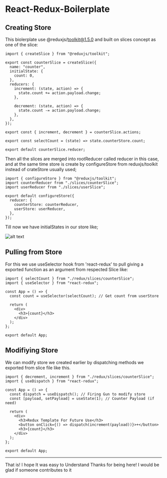 # React-Redux-Boilerplate

## Creating Store
This biolerplate use @reduxjs/toolkit@1.5.0 and built on slices concept as one of the slice:

```
import { createSlice } from "@reduxjs/toolkit";

export const counterSlice = createSlice({
  name: "counter",
  initialState: {
    count: 0,
  },
  reducers: {
    increment: (state, action) => {
      state.count += action.payload.change;
    },

    decrement: (state, action) => {
      state.count -= action.payload.change;
    },
  },
});

export const { increment, decrement } = counterSlice.actions;

export const selectCount = (state) => state.counterStore.count;

export default counterSlice.reducer;

```
Then all the slices are merged into rootReducer called reducer in this case, 
and at the same time store is create by configureStore from reduxjs/toolkit instead of crateStore usually used;

```
import { configureStore } from "@reduxjs/toolkit";
import counterReducer from "./slices/counterSlice";
import userReducer from "./slices/userSlice";

export default configureStore({
  reducer: {
    counterStore: counterReducer,
    userStore: userReducer,
  },
});

```

Till now we have initialStates in our store like;

![alt text](https://i.ibb.co/qRVJfQ3/sa.png)

## Pulling from Store

For this we use useSelector hook from 'react-redux' to pull giving a exported function as an argument from respected Slice like:
```
import { selectCount } from "./redux/slices/counterSlice";
import { useSelector } from "react-redux";

const App = () => {
  const count = useSelector(selectCount); // Get count from userStore

  return (
    <div>
      <h3>{count}</h3>
    </div>
  );
};

export default App;
```
## Modifiying Store

We can modify store we created earlier by dispatching methods we exported from slice file like this.

```
import { decrement, increment } from "./redux/slices/counterSlice";
import { useDispatch } from "react-redux";

const App = () => {
  const dispatch = useDispatch(); // Firing Gun to modify store
  const [payload, setPayload] = useState(1); // Counter Payload (if need)

  return (
    <div>
      <h3>Redux Template For Future Use</h3>
      <button onClick={() => dispatch(increment(payload))}>+</button>
      <h3>{count}</h3>
    </div>
  );
};

export default App;
```
---
That is! I hope It was easy to Understand
Thanks for being here! I would be glad if someone contributes to it
